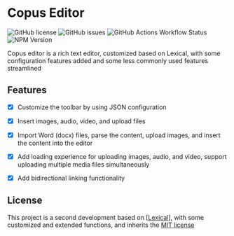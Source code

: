 # Copus Editor

![GitHub license](https://img.shields.io/github/license/copus-io/copus-editor.svg)
![GitHub issues](https://img.shields.io/github/issues/copus-io/copus-editor.svg)
![GitHub Actions Workflow Status](https://img.shields.io/github/actions/workflow/status/copus-io/copus-editor/publish-npm.yml)
![NPM Version](https://img.shields.io/npm/v/%40copus%2Feditor)

Copus editor is a rich text editor, customized based on Lexical, with some configuration features added and some less commonly used features streamlined

## Features
- [x] Customize the toolbar by using JSON configuration
- [x] Insert images, audio, video, and upload files
- [x] Import Word (docx) files, parse the content, upload images, and insert the content into the editor
- [x] Add loading experience for uploading images, audio, and video, support uploading multiple media files simultaneously
- [x] Add bidirectional linking functionality


## License

This project is a second development based on [[Lexical](https://lexical.dev/)], with some customized and extended functions, and inherits the [MIT license](./LICENSE)